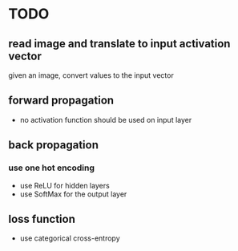 # TODO

## read image and translate to input activation vector

given an image, convert values to the input vector

## forward propagation

* no activation function should be used on input layer

## back propagation

### use one hot encoding

* use ReLU for hidden layers
* use SoftMax for the output layer

## loss function

* use categorical cross-entropy
